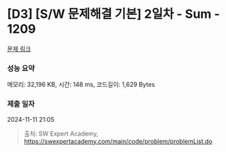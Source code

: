 # [D3] [S/W 문제해결 기본] 2일차 - Sum - 1209 

[문제 링크](https://swexpertacademy.com/main/code/problem/problemDetail.do?contestProbId=AV13_BWKACUCFAYh) 

### 성능 요약

메모리: 32,196 KB, 시간: 148 ms, 코드길이: 1,629 Bytes

### 제출 일자

2024-11-11 21:05



> 출처: SW Expert Academy, https://swexpertacademy.com/main/code/problem/problemList.do